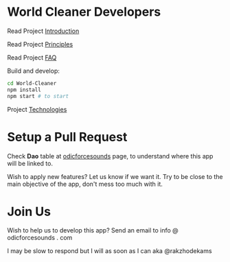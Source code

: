 # World Cleaner Developers

Read Project [Introduction](./INTRO.md)

Read Project [Principles](./PRINCIPLES.md)

Read Project [FAQ](./FAQ.md)

Build and develop:

```sh
cd World-Cleaner
npm install
npm start # to start 
```

Project [Technologies](./LIBRARIES.md)

# Setup a Pull Request

Check <b>Dao</b> table at [odicforcesounds]() page, to understand where this app will be linked to. 

Wish to apply new features? Let us know if we want it. Try to be close to the main objective of the app, don't mess too much with it. 

# Join Us

Wish to help us to develop this app? Send an email to info @ odicforcesounds . com 

I may be slow to respond but I will as soon as I can aka @rakzhodekams 

